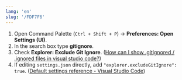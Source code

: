 ```yaml
---
lang: 'en'
slug: '/FDF7F6'
---
```


1. Open Command Palette (`Ctrl + Shift + P`) → **Preferences: Open Settings (UI)**.
2. In the search box type **gitignore**.
3. Check **Explorer: Exclude Git Ignore**. ([How can I show .gitignored / .ignored files in visual studio code?](https://stackoverflow.com/questions/42891463/how-can-i-show-gitignored-ignored-files-in-visual-studio-code))
4. If editing `settings.json` directly, add `"explorer.excludeGitIgnore": true`. ([Default settings reference - Visual Studio Code](https://code.visualstudio.com/docs/reference/default-settings))
